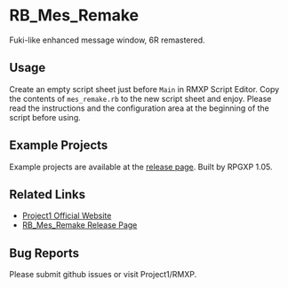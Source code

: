 # RB_Mes_Remake
Fuki-like enhanced message window, 6R remastered.

## Usage

Create an empty script sheet just before `Main` in RMXP Script Editor.
Copy the contents of `mes_remake.rb` to the new script sheet and enjoy.
Please read the instructions and the configuration area at the beginning of the script before using.

## Example Projects

Example projects are available at the [release page](https://github.com/RyanBernX/mes_remake/releases). Built by RPGXP 1.05.

## Related Links

- [Project1 Official Website](https://rpg.blue)
- [RB_Mes_Remake Release Page](https://rpg.blue/thread-382811-1-1.html)

## Bug Reports

Please submit github issues or visit Project1/RMXP.
